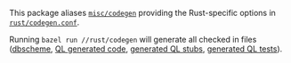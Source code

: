 This package aliases [`misc/codegen`](../misc/codegen) providing the Rust-specific options
in [`rust/codegen.conf`](../codegen.conf).

Running `bazel run //rust/codegen` will generate all checked in
files ([dbscheme](../ql/lib/swift.dbscheme), [QL generated code](../ql/lib/codeql/swift/generated),
[generated QL stubs](../ql/lib/codeql/swift/elements), [generated QL tests](../ql/test/extractor-tests/generated)).
